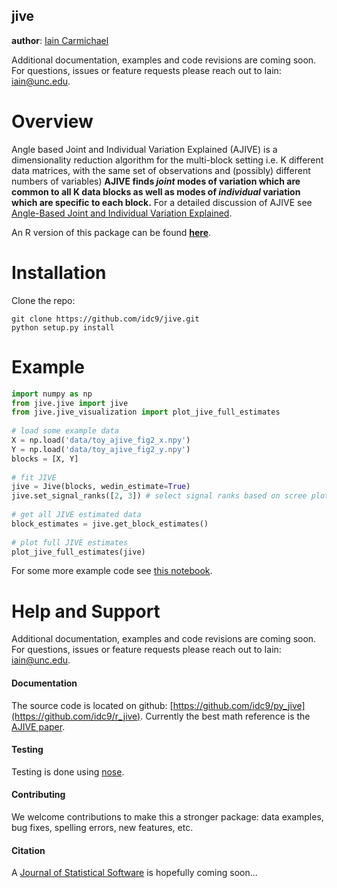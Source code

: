 jive
--------------------------------------

**author**: [Iain Carmichael](https://idc9.github.io/)

Additional documentation, examples and code revisions are coming soon. For questions, issues or feature requests please reach out to Iain: iain@unc.edu.

# Overview

Angle based Joint and Individual Variation Explained (AJIVE) is a dimensionality reduction algorithm for the multi-block setting i.e. K different data matrices, with the same set of observations and (possibly) different numbers of variables) **AJIVE finds *joint* modes of variation which are common to all K data blocks as well as modes of *individual* variation which are specific to each block.** For a detailed discussion of AJIVE see [Angle-Based Joint and Individual Variation Explained](https://arxiv.org/pdf/1704.02060.pdf). 

An R version of this package can be found [**here**](https://github.com/idc9/r_jive).

# Installation

Clone the repo:

```
git clone https://github.com/idc9/jive.git
python setup.py install
```
    
    
# Example

```python
import numpy as np
from jive.jive import jive
from jive.jive_visualization import plot_jive_full_estimates
	
# load some example data
X = np.load('data/toy_ajive_fig2_x.npy')
Y = np.load('data/toy_ajive_fig2_y.npy')
blocks = [X, Y]
	
# fit JIVE
jive = Jive(blocks, wedin_estimate=True)
jive.set_signal_ranks([2, 3]) # select signal ranks based on scree plot
	
# get all JIVE estimated data
block_estimates = jive.get_block_estimates()
	
# plot full JIVE estimates
plot_jive_full_estimates(jive)
```
For some more example code see [this notebook](doc/jive_demo.ipynb). 

# Help and Support


Additional documentation, examples and code revisions are coming soon. For questions, issues or feature requests please reach out to Iain: iain@unc.edu. 

#### Documentation

The source code is located on github: [https://github.com/idc9/py_jive](https://github.com/idc9/r_jive). Currently the best math reference is the [AJIVE paper](https://arxiv.org/pdf/1704.02060.pdf).

#### Testing

Testing is done using [nose](http://nose.readthedocs.io/en/latest/).

#### Contributing

We welcome contributions to make this a stronger package: data examples, bug fixes, spelling errors, new features, etc. <!-- TODO: add a more CONTRIBUTING file with more detail -->

#### Citation

A [Journal of Statistical Software](https://www.jstatsoft.org/index) is hopefully coming soon...


